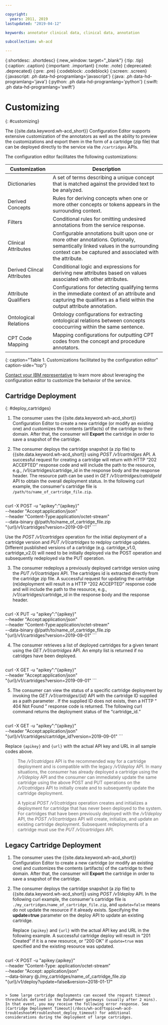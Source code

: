 ```yaml
---

copyright:
  years: 2011, 2019
lastupdated: "2019-04-12"

keywords: annotator clinical data, clinical data, annotation

subcollection: wh-acd

---
```


{:shortdesc: .shortdesc}
{:new_window: target="_blank"}
{:tip: .tip}
{:caption: .caption}
{:important: .important}
{:note: .note}
{:deprecated: .deprecated}
{:pre: .pre}
{:codeblock: .codeblock}
{:screen: .screen}
{:javascript: .ph data-hd-programlang='javascript'}
{:java: .ph data-hd-programlang='java'}
{:python: .ph data-hd-programlang='python'}
{:swift: .ph data-hd-programlang='swift'}

# Customizing
{: #customizing}

The {{site.data.keyword.wh-acd_short}} Configuration Editor supports extensive customization of the annotators as well as the ability to preview the customizations and export them in the form of a cartridge (zip file) that can be deployed directly to the service via the `/cartridges` APIs.

The configuration editor facilitates the following customizations:

| Customization | Description |
|----|----|
| Dictionaries | A set of terms describing a unique concept that is matched against the provided text to be analyzed. |
| Derived Concepts | Rules for deriving concepts when one or more other concepts or tokens appears in the surrounding context. |
| Filters | Conditional rules for omitting undesired annotations from the service response. |
| Clinical Attributes | Configurable annotations built upon one or more other annotations. Optionally, semantically linked values in the surrounding context can be captured and associated with the attribute. |
| Derived Clincal Attributes | Conditional logic and expressions for deriving new attributes based on values associated with other attributes. |
| Attribute Qualifiers | Configurations for detecting qualifying terms in the immediate context of an attribute and capturing the qualifiers as a field within the output attribute annotation. |
| Ontological Relations | Ontology configurations for extracting ontological relations between concepts cooccurring within the same sentence. |
| CPT Code Mapping | Mapping configurations for outputting CPT codes from the concept and procedure annotators. |
{: caption="Table 1. Customizations facilitated by the configuration editor" caption-side="top"}

[Contact your IBM representative](https://www.ibm.com/account/reg/us-en/signup?formid=MAIL-watsonhealthna) to learn more about leveraging the configuration editor to customize the behavior of the service.

## Cartridge Deployment
{: #deploy_cartridges}

1. The consumer uses the {{site.data.keyword.wh-acd_short}} Configuration Editor to create a new cartridge (or modify an existing one) and customizes the contents (artifacts) of the cartridge to their domain. After that, the consumer will **Export** the cartridge in order to save a snapshot of the cartridge.
2. The consumer deploys the cartridge snapshot (a zip file) to  {{site.data.keyword.wh-acd_short}} using _POST /v1/cartridges_ API. A successful request for creating a cartridge will return with HTTP <q>202 ACCEPTED</q> response code and will include the path to the resource, e.g., /v1/cartridges/cartridge_id in the response body and the response header. The resource path can be used in _GET /v1/cartridges/catridgeId_ API to obtain the overall deployment status. In the following curl example, the consumer's cartridge file is `/path/to/name_of_cartridge_file.zip`.

    ```Curl
 curl -X POST -u "apikey":"{apikey}" \
  --header "Accept:application/json" \
 --header "Content-Type:application/octet-stream" \
 --data-binary @/path/to/name_of_cartridge_file.zip \
 "{url}/v1/cartridges?version=2019-09-01"
    ```

Use the _POST /v1/cartridges_ operation for the initial deployment of a cartridge version and _PUT /v1/cartridges_ to redploy cartridge updates. Different pusblished versions of a cartridge (e.g. cartridge_v1.0, cartridge_v2.0) will need to be initially deployed via the POST operation and subsequently redeployed via the PUT operation.

3. The consumer redeploys a previously deployed cartridge version using the _PUT /v1/cartridges_ API. The cartridges id is extracted directly from the cartridge zip file. A successful request for updating the cartridge (re)deployment will result in a HTTP <q>202 ACCEPTED</q> response code and will include the path to the resource, e.g., /v1/cartridges/cartridge_id in the response body and the response header.  

    ```Curl
curl -X PUT -u "apikey":"{apikey}" \
--header "Accept:application/json" \
--header "Content-Type:application/octet-stream" \
--data-binary @/path/to/name_of_cartridge_file.zip \
"{url}/v1/cartridges?version=2019-09-01"
    ```

4.  The consumer retrieves a list of deployed cartridges for a given tenant using the _GET /v1/cartridges_ API. An empty list is returned if no catridges have been deployed.  

    ```Curl
curl -X GET -u "apikey":"{apikey}" \
--header "Accept:application/json" \
"{url}/v1/cartridges?version=2019-09-01"
    ```

5.  The consumer can view the status of a specific cartridge deployment by invoking the _GET /v1/cartridges/{id}_ API with the cartridge ID supplied as a path parameter . If the supplied ID does not exists, then a HTTP  <q> 404 Not Found </q> response code is returned. The following curl command returns the deployment status of the <q>cartridge_id</qt>.

    ```Curl
curl -X GET -u "apikey":"{apikey}" \
--header "Accept:application/json" \
"{url}/v1/cartridges/cartridge_id?version=2019-09-01"
    ```

Replace `{apikey}` and `{url}` with the actual API key and URL in all sample codes above.


> The _/v1/catridges_ API is the recommended way for a cartridge deployment and is compatible with the legacy _/v1/deploy_ API. In many situations, the consumer has already deployed a cartridge using the _/v1/deploy_ API and the consumer can immediately update the same cartridge using the above POST and PUT operations on the _/v1/catridges_ API to initially create and to subsequently update the cartridge deployment.
>
>
> A typical _POST /v1/catridges_ operation creates and initializes a deployment for cartridge that has never been deployed to the system. For cartridges that have been previously deployed with the _/v1/deploy_ API, the _POST /v1/cartridges_ API will create, initialize, and update an existing cartridge deployment. Subsequent redeployments of a cartridge must use the _PUT /v1/cartridges_ API.

## Legacy Cartridge Deployment

1.  The consumer uses the {{site.data.keyword.wh-acd_short}} Configuration Editor to create a new cartridge (or modify an existing one) and customizes the contents (artifacts) of the cartridge to their domain. After that, the consumer will **Export** the cartridge in order to save a snapshot of the cartridge.
2.  The consumer deploys the cartridge snapshot (a zip file) to  {{site.data.keyword.wh-acd_short}} using _POST /v1/deploy_ API. In the following curl example, the consumer's cartridge file is `./my_cartridges/name_of_cartridge_file.zip`, and `update=false` means do not update the resource if it already exists. Specifying the **update=true** parameter on the deploy API to update an existing cartridge.

    Replace `{apikey}` and `{url}` with the actual API key and URL in the following example. A successful cartridge deploy will result in <q>201 Created</q> if it is a new resource, or <q>200 OK</q> if `update=true` was specified and the existing resource was updated.

    ```Curl
  curl -X POST -u "apikey:{apikey}" \
  --header “Content-Type: application/octet-stream” \
  --header "Accept: application/json" \
  --data-binary @./my_cartridges/name_of_cartridge_file.zip \
  "{url}/v1/deploy?update=false&version=2018-01-17"
```

> Some large cartridge deployments can exceed the request timeout thresholds defined in the DataPower gateways (usually after 2 mins). In that event, you may receive the following error response. See [Cartridge Deployment Timeout](/docs/wh-acd?topic=wh-acd-troubleshoot#troubleshoot_deploy_timeout) for additional considerations during the deployment of large cartridges.
